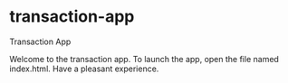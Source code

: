 # transaction-app

Transaction App

Welcome to the transaction app.
To launch the app, open the file named index.html.
Have a pleasant experience.
